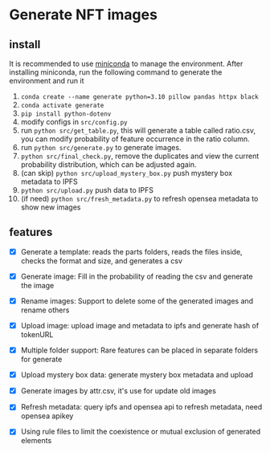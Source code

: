 # Generate NFT images

## install

It is recommended to use [miniconda](https://mirrors.tuna.tsinghua.edu.cn/anaconda/miniconda/) to manage the environment. After installing miniconda, run the following command to generate the environment and run it

1. `conda create --name generate python=3.10 pillow pandas httpx black`
2. `conda activate generate`
3. `pip install python-dotenv`
4. modify configs in `src/config.py`
5. run `python src/get_table.py`, this will generate a table called ratio.csv, you can modify probability of feature occurrence in the ratio column.
6. run `python src/generate.py` to generate images.
7. `python src/final_check.py`, remove the duplicates and view the current probability distribution, which can be adjusted again.
8. (can skip) `python src/upload_mystery_box.py` push mystery box metadata to IPFS
9. `python src/upload.py` push data to IPFS
10. (if need) `python src/fresh_metadata.py` to refresh opensea metadata to show new images

## features

- [x] Generate a template: reads the parts folders, reads the files inside, checks the format and size, and generates a csv

- [x] Generate image: Fill in the probability of reading the csv and generate the image

- [x] Rename images: Support to delete some of the generated images and rename others

- [x] Upload image: upload image and metadata to ipfs and generate hash of tokenURL

- [x] Multiple folder support: Rare features can be placed in separate folders for generate

- [x] Upload mystery box data: generate mystery box metadata and upload

- [x] Generate images by attr.csv, it's use for update old images

- [x] Refresh metadata: query ipfs and opensea api to refresh metadata, need opensea apikey

- [x] Using rule files to limit the coexistence or mutual exclusion of generated elements
